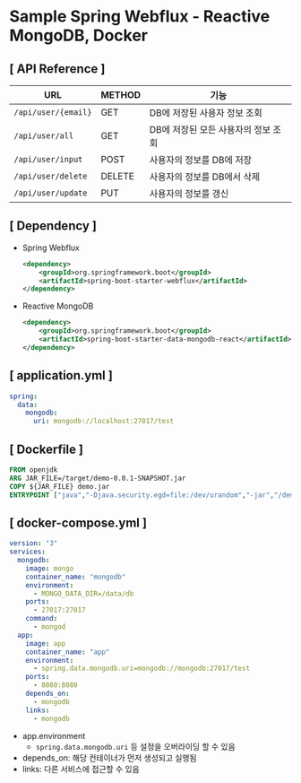 # Sample Spring Webflux - Reactive MongoDB, Docker

## [ API Reference ]

| URL                 | METHOD | 기능                                |
| ------------------- | ------ | ----------------------------------- |
| `/api/user/{email}` | GET    | DB에 저장된 사용자 정보 조회        |
| `/api/user/all`     | GET    | DB에 저장된 모든 사용자의 정보 조회 |
| `/api/user/input`   | POST   | 사용자의 정보를 DB에 저장           |
| `/api/user/delete`  | DELETE | 사용자의 정보를 DB에서 삭제         |
| `/api/user/update`  | PUT    | 사용자의 정보를 갱신                |



## [ Dependency ]

- Spring Webflux

  ```xml
  <dependency>
      <groupId>org.springframework.boot</groupId>
      <artifactId>spring-boot-starter-webflux</artifactId>
  </dependency>
  ```

- Reactive MongoDB

  ```xml
  <dependency>
      <groupId>org.springframework.boot</groupId>
      <artifactId>spring-boot-starter-data-mongodb-react</artifactId>
  </dependency>
  ```



## [ application.yml ]

```yaml
spring:
  data:
    mongodb:
      uri: mongodb://localhost:27017/test
```



## [ Dockerfile ]

```dockerfile
FROM openjdk
ARG JAR_FILE=/target/demo-0.0.1-SNAPSHOT.jar
COPY ${JAR_FILE} demo.jar
ENTRYPOINT ["java","-Djava.security.egd=file:/dev/urandom","-jar","/demo.jar"]
```



## [ docker-compose.yml ]

```yaml
version: "3"
services:
  mongodb:
    image: mongo
    container_name: "mongodb"
    environment:
      - MONGO_DATA_DIR=/data/db
    ports:
      - 27017:27017
    command:
      - mongod
  app:
    image: app
    container_name: "app"
    environment:
      - spring.data.mongodb.uri=mongodb://mongodb:27017/test
    ports:
      - 8080:8080
    depends_on:
      - mongodb
    links:
      - mongodb
```

- app.environment
  - `spring.data.mongodb.uri` 등 설정을 오버라이딩 할 수 있음
- depends_on: 해당 컨테이너가 먼저 생성되고 실행됨
- links: 다른 서비스에 접근할 수 있음